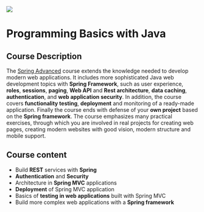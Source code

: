![](https://camo.githubusercontent.com/42a8354a436ef9f08168b5b971dbc7646ab3abfdf1056db81c3bdd5734b97e9f/68747470733a2f2f6e616b6f762e636f6d2f77702d636f6e74656e742f75706c6f6164732f323031342f30312f536f6674776172652d556e69766572736974792d4c6f676f2d626c75652d686f72697a6f6e74616c2e706e67)

# Programming Basics with Java

## Course Description

The [Spring Advanced](https://softuni.bg/trainings/3494/spring-advanced-october-2021#lesson-31212) course extends the knowledge needed to develop modern web applications. It includes more sophisticated Java web development topics with **Spring Framework**, such as user experience, **roles**, **sessions**, **paging**, **Web API** and **Rest architecture**, **data caching**, **authentication**, and **web application security**. In addition, the course covers **functionality testing**, **deployment** and monitoring of a ready-made application. Finally the course ends with defense of your **own project** based on the **Spring framework**. The course emphasizes many practical exercises, through which you are involved in real projects for creating web pages, creating modern websites with good vision, modern structure and mobile support.


## Course content

-	Build **REST** services with **Spring**
-	**Authentication** and **Security**
-	Architecture in **Spring MVC** applications
-	**Deployment** of Spring MVC application
-	Basics of **testing in web applications** built with Spring MVC
-	Build more complex web applications with a **Spring framework**
